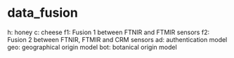 # data_fusion
h: honey
c: cheese
f1: Fusion 1 between FTNIR and FTMIR sensors
f2: Fusion 2 between FTNIR, FTMIR and CRM sensors
ad: authentication model
geo: geographical origin model
bot: botanical origin model
